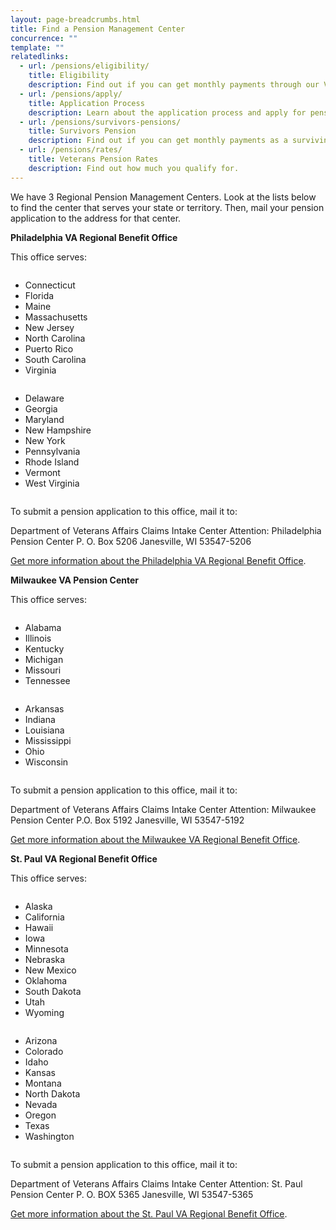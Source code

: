 ```yaml
---
layout: page-breadcrumbs.html
title: Find a Pension Management Center
concurrence: "" 
template: ""
relatedlinks:
  - url: /pensions/eligibility/
    title: Eligibility
    description: Find out if you can get monthly payments through our Veterans Pension program.
  - url: /pensions/apply/
    title: Application Process
    description: Learn about the application process and apply for pension benefits.
  - url: /pensions/survivors-pensions/
    title: Survivors Pension
    description: Find out if you can get monthly payments as a surviving spouse who’s not remarried, or as an unmarried child.
  - url: /pensions/rates/
    title: Veterans Pension Rates 
    description: Find out how much you qualify for.     
---
```


<div class="va-introtext">

We have 3 Regional Pension Management Centers. Look at the lists below to find the center that serves your state or territory. Then, mail your pension application to the address for that center.

</div>

**Philadelphia VA Regional Benefit Office**

This office serves:

<div class="small-18 columns">
<ul>
<li>Connecticut</li>
<li>Florida</li>
<li>Maine</li>
<li>Massachusetts</li>
<li>New Jersey</li>
<li>North Carolina</li>
<li>Puerto Rico</li>
<li>South Carolina</li>
<li>Virginia</li>
</ul>
</div>

<div class="small-18 columns">
<ul>
<li>Delaware</li>
<li>Georgia</li>
<li>Maryland</li>
<li>New Hampshire</li>
<li>New York</li>
<li>Pennsylvania</li>
<li>Rhode Island</li>
<li>Vermont</li>
<li>West Virginia</li>
</ul>
</div>

To submit a pension application to this office, mail it to:

Department of Veterans Affairs
Claims Intake Center
Attention:  Philadelphia Pension Center
P. O. Box 5206
Janesville, WI  53547-5206


[Get more information about the Philadelphia VA Regional Benefit Office](http://www.benefits.va.gov/philadelphia/). 

**Milwaukee VA Pension Center**

This office serves:

<div class="small-12 columns">
<ul>
<li>Alabama</li>
<li>Illinois</li>
<li>Kentucky</li>
<li>Michigan</li>
<li>Missouri</li>
<li>Tennessee</li>
</ul>
</div>

<div class="small-12 columns">
<ul>
<li>Arkansas</li>
<li>Indiana</li>
<li>Louisiana</li>
<li>Mississippi</li>
<li>Ohio</li>
<li>Wisconsin</li>
</ul>
</div>

To submit a pension application to this office, mail it to:

Department of Veterans Affairs
Claims Intake Center
Attention:  Milwaukee Pension Center
P.O. Box 5192
Janesville, WI 53547-5192

[Get more information about the Milwaukee VA Regional Benefit Office](http://www.benefits.va.gov/milwaukee/). 

**St. Paul VA Regional Benefit Office**

This office serves:

<div class="small-22 columns">
<ul>
<li>Alaska</li>
<li>California</li>
<li>Hawaii</li>
<li>Iowa</li>
<li>Minnesota</li>
<li>Nebraska</li>
<li>New Mexico</li>
<li>Oklahoma</li>
<li>South Dakota</li>
<li>Utah</li>
<li>Wyoming</li>
</ul>
</div>

<div class="small-22 columns">
<ul>
<li>Arizona</li>
<li>Colorado</li>
<li>Idaho</li>
<li>Kansas</li>
<li>Montana</li>
<li>North Dakota</li>
<li>Nevada</li>
<li>Oregon</li>
<li>Texas</li>
<li>Washington</li>
</ul>
</div>

To submit a pension application to this office, mail it to:

Department of Veterans Affairs
Claims Intake Center
Attention:  St. Paul Pension Center
P. O. BOX 5365
Janesville, WI 53547-5365

[Get more information about the St. Paul VA Regional Benefit Office](http://www.benefits.va.gov/stpaul/). 
